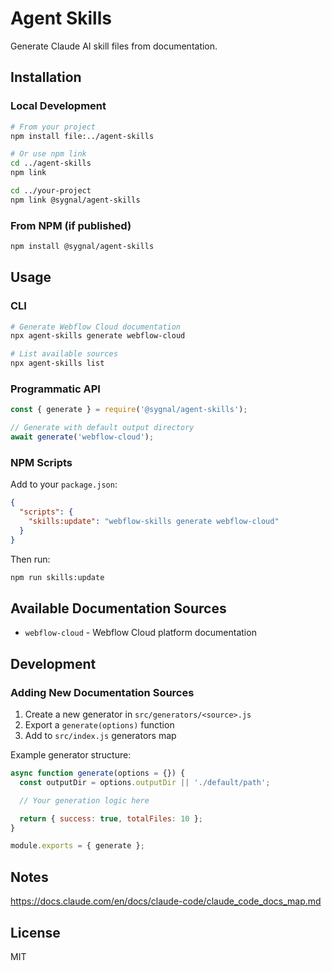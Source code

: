 # Agent Skills

Generate Claude AI skill files from documentation.

## Installation

### Local Development

```bash
# From your project
npm install file:../agent-skills

# Or use npm link
cd ../agent-skills
npm link

cd ../your-project
npm link @sygnal/agent-skills
```

### From NPM (if published)

```bash
npm install @sygnal/agent-skills
```

## Usage

### CLI

```bash
# Generate Webflow Cloud documentation
npx agent-skills generate webflow-cloud

# List available sources
npx agent-skills list
```

### Programmatic API

```javascript
const { generate } = require('@sygnal/agent-skills');

// Generate with default output directory
await generate('webflow-cloud');

```

### NPM Scripts

Add to your `package.json`:

```json
{
  "scripts": {
    "skills:update": "webflow-skills generate webflow-cloud"
  }
}
```

Then run:

```bash
npm run skills:update
```

## Available Documentation Sources

- `webflow-cloud` - Webflow Cloud platform documentation

## Development

### Adding New Documentation Sources

1. Create a new generator in `src/generators/<source>.js`
2. Export a `generate(options)` function
3. Add to `src/index.js` generators map

Example generator structure:

```javascript
async function generate(options = {}) {
  const outputDir = options.outputDir || './default/path';

  // Your generation logic here

  return { success: true, totalFiles: 10 };
}

module.exports = { generate };
```

## Notes

https://docs.claude.com/en/docs/claude-code/claude_code_docs_map.md

## License

MIT
